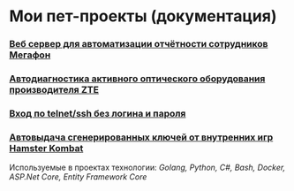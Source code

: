 # Мои пет-проекты (документация)

### [Веб сервер для автоматизации отчётности сотрудников Мегафон](https://github.com/mako042/MyPet/blob/main/mf-reports/mf-reports.md) 
### [Автодиагностика активного оптического оборудования производителя ZTE](https://github.com/mako042/MyPet/blob/main/auto-diagnostics/autodiagnostics.md)
### [Вход по telnet/ssh без логина и пароля](https://github.com/mako042/MyPet/blob/main/qq/qq.md)
### [Автовыдача сгенерированных ключей от внутренних игр Hamster Kombat](https://github.com/mako042/MyPet/blob/main/hamster/hamster.md)
Используемые в проектах технологии:
*Golang, Python, C#, Bash, Docker, ASP.Net Core, Entity Framework Core*
